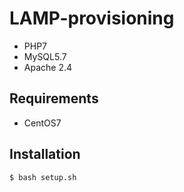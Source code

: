 # LAMP-provisioning
- PHP7
- MySQL5.7
- Apache 2.4

## Requirements
- CentOS7

## Installation

```
$ bash setup.sh
```
